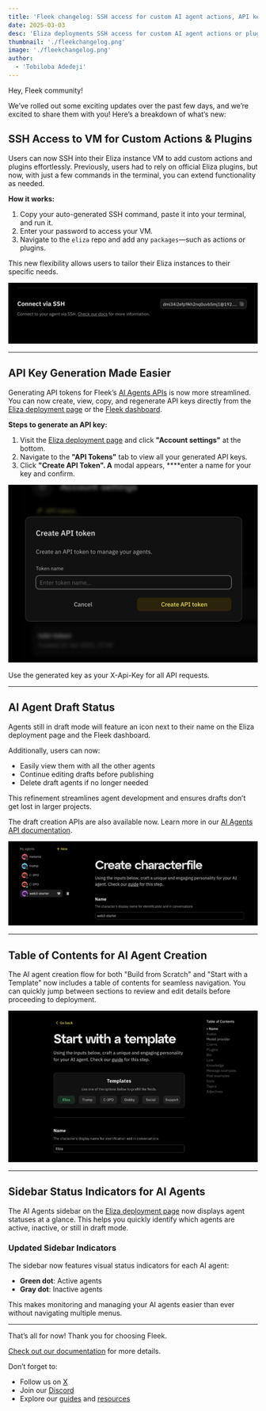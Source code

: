 ```yaml
---
title: 'Fleek changelog: SSH access for custom AI agent actions, API key generation, and more'
date: 2025-03-03
desc: 'Eliza deployments SSH access for custom AI agent actions or plugins, API key generation, and more'
thumbnail: './fleekchangelog.png'
image: './fleekchangelog.png'
author:
  - 'Tobiloba Adedeji'
---
```


Hey, Fleek community!

We’ve rolled out some exciting updates over the past few days, and we’re excited to share them with you! Here’s a breakdown of what’s new:

## SSH Access to VM for Custom Actions & Plugins

Users can now SSH into their Eliza instance VM to add custom actions and plugins effortlessly. Previously, users had to rely on official Eliza plugins, but now, with just a few commands in the terminal, you can extend functionality as needed.

**How it works:**

1. Copy your auto-generated SSH command, paste it into your terminal, and run it.
2. Enter your password to access your VM.
3. Navigate to the `eliza` repo and add any `packages`—such as actions or plugins.

This new flexibility allows users to tailor their Eliza instances to their specific needs.

![SSH access](./ssh-feature.png)

---

## API Key Generation Made Easier

Generating API tokens for Fleek’s [AI Agents APIs](/docs/ai-agents/agents-apis/) is now more streamlined. You can now create, view, copy, and regenerate API keys directly from the [Eliza deployment page](/eliza/) or the [Fleek dashboard](https://app.fleek.xyz/).

**Steps to generate an API key:**

1. Visit the [Eliza deployment page](https://fleek.xyz/eliza) and click **"Account settings"** at the bottom.
2. Navigate to the **"API Tokens"** tab to view all your generated API keys.
3. Click **"Create API Token". A** modal appears, \*\*\*\*enter a name for your key and confirm.

![Create API Token](./create-api-token.png)

Use the generated key as your X-Api-Key for all API requests.

---

## AI Agent Draft Status

Agents still in draft mode will feature an icon next to their name on the Eliza deployment page and the Fleek dashboard.

Additionally, users can now:

- Easily view them with all the other agents
- Continue editing drafts before publishing
- Delete draft agents if no longer needed

This refinement streamlines agent development and ensures drafts don’t get lost in larger projects.

The draft creation APIs are also available now. Learn more in our [AI Agents API documentation](/docs/ai-agents/agents-apis/).

![Draft AI agent](./draft-agent.png)

---

## Table of Contents for AI Agent Creation

The AI agent creation flow for both "Build from Scratch" and "Start with a Template" now includes a table of contents for seamless navigation. You can quickly jump between sections to review and edit details before proceeding to deployment.

![Table of contents](./templates.png)

---

## Sidebar Status Indicators for AI Agents

The AI Agents sidebar on the [Eliza deployment page](/eliza) now displays agent statuses at a glance. This helps you quickly identify which agents are active, inactive, or still in draft mode.

### Updated Sidebar Indicators

The sidebar now features visual status indicators for each AI agent:

- **Green dot**: Active agents
- **Gray dot**: Inactive agents

This makes monitoring and managing your AI agents easier than ever without navigating multiple menus.

---

That’s all for now! Thank you for choosing Fleek.

[Check out our documentation](/docs/ai-agents/) for more details.

Don’t forget to:

- Follow us on [X](https://x.com/fleek)
- Join our [Discord](https://discord.gg/fleek)
- Explore our [guides](/guides/) and [resources](/docs/)
